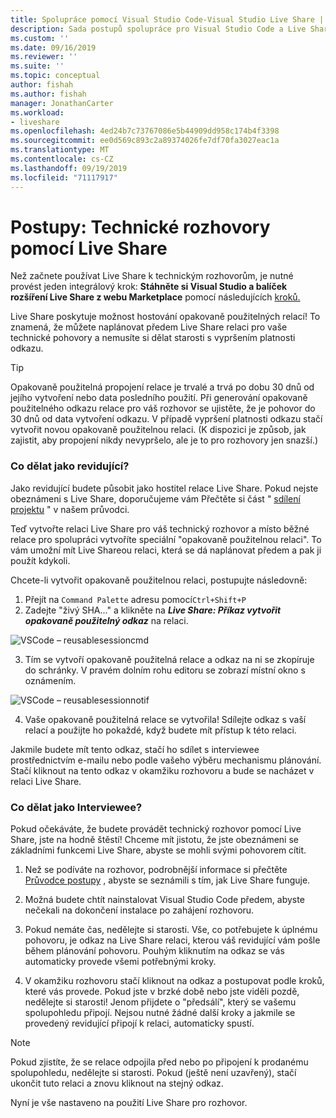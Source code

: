 ```yaml
---
title: Spolupráce pomocí Visual Studio Code-Visual Studio Live Share | Microsoft Docs
description: Sada postupů spolupráce pro Visual Studio Code a Live Share.
ms.custom: ''
ms.date: 09/16/2019
ms.reviewer: ''
ms.suite: ''
ms.topic: conceptual
author: fishah
ms.author: fishah
manager: JonathanCarter
ms.workload:
- liveshare
ms.openlocfilehash: 4ed24b7c73767086e5b44909dd958c174b4f3398
ms.sourcegitcommit: ee0d569c893c2a89374026fe7df70fa3027eac1a
ms.translationtype: MT
ms.contentlocale: cs-CZ
ms.lasthandoff: 09/19/2019
ms.locfileid: "71117917"
---
```

<!--
Copyright © Microsoft Corporation
All rights reserved.
Creative Commons Attribution 4.0 License (International): https://creativecommons.org/licenses/by/4.0/legalcode
-->

# <a name="how-to-do-technical-interviews-using-live-share"></a>Postupy: Technické rozhovory pomocí Live Share

Než začnete používat Live Share k technickým rozhovorům, je nutné provést jeden integrálový krok: **Stáhněte si Visual Studio a balíček rozšíření Live Share z webu Marketplace** pomocí následujících [kroků.](../use/vscode.md#Installation)

Live Share poskytuje možnost hostování opakovaně použitelných relací! To znamená, že můžete naplánovat předem Live Share relaci pro vaše technické pohovory a nemusíte si dělat starosti s vypršením platnosti odkazu.

> [!TIP] 
>Opakovaně použitelná propojení relace je trvalé a trvá po dobu 30 dnů od jejího vytvoření nebo data posledního použití. Při generování opakovaně použitelného odkazu relace pro váš rozhovor se ujistěte, že je pohovor do 30 dnů od data vytvoření odkazu. V případě vypršení platnosti odkazu stačí vytvořit novou opakovaně použitelnou relaci. (K dispozici je způsob, jak zajistit, aby propojení nikdy nevypršelo, ale je to pro rozhovory jen snazší.)

### <a name="what-to-do-as-an-interviewer"></a>**Co dělat jako revidující?**

Jako revidující budete působit jako hostitel relace Live Share. Pokud nejste obeznámeni s Live Share, doporučujeme vám Přečtěte si část " [sdílení projektu](../use/vscode.md) " v našem průvodci.

Teď vytvořte relaci Live Share pro váš technický rozhovor a místo běžné relace pro spolupráci vytvoříte speciální "opakovaně použitelnou relaci". To vám umožní mít Live Shareou relaci, která se dá naplánovat předem a pak ji použít kdykoli.

Chcete-li vytvořit opakovaně použitelnou relaci, postupujte následovně:

1. Přejít na `Command Palette` adresu pomocí`Ctrl+Shift+P`
1. Zadejte "živý SHA..." a klikněte na **_Live Share: Příkaz vytvořit opakovaně použitelný odkaz_** na relaci.

![VSCode – reusablesessioncmd](../media/vscode-cmdpalette-createreusablelink.png)

3. Tím se vytvoří opakovaně použitelná relace a odkaz na ni se zkopíruje do schránky. V pravém dolním rohu editoru se zobrazí místní okno s oznámením.

![VSCode – reusablesessionnotif](../media/vscode-notification-resuablesession.png)

4. Vaše opakovaně použitelná relace se vytvořila! Sdílejte odkaz s vaší relací a použijte ho pokaždé, když budete mít přístup k této relaci.

Jakmile budete mít tento odkaz, stačí ho sdílet s interviewee prostřednictvím e-mailu nebo podle vašeho výběru mechanismu plánování. Stačí kliknout na tento odkaz v okamžiku rozhovoru a bude se nacházet v relaci Live Share. 

### <a name="what-to-do-as-the-interviewee"></a>**Co dělat jako Interviewee?**

Pokud očekáváte, že budete provádět technický rozhovor pomocí Live Share, jste na hodně štěstí! Chceme mít jistotu, že jste obeznámeni se základními funkcemi Live Share, abyste se mohli svými pohovorem cítit.

1. Než se podíváte na rozhovor, podrobnější informace si přečtěte [Průvodce postupy](../use/vscode.md) , abyste se seznámili s tím, jak Live Share funguje.

1. Možná budete chtít nainstalovat Visual Studio Code předem, abyste nečekali na dokončení instalace po zahájení rozhovoru.

1. Pokud nemáte čas, nedělejte si starosti. Vše, co potřebujete k úplnému pohovoru, je odkaz na Live Share relaci, kterou váš revidující vám pošle během plánování pohovoru. Pouhým kliknutím na odkaz se vás automaticky provede všemi potřebnými kroky.

1. V okamžiku rozhovoru stačí kliknout na odkaz a postupovat podle kroků, které vás provede. Pokud jste v brzké době nebo jste viděli pozdě, nedělejte si starosti! Jenom přijdete o "předsálí", který se vašemu spolupohledu připojí. Nejsou nutné žádné další kroky a jakmile se provedený revidující připojí k relaci, automaticky spustí.

>[!NOTE]
>Pokud zjistíte, že se relace odpojila před nebo po připojení k prodanému spolupohledu, nedělejte si starosti. Pokud (ještě není uzavřený), stačí ukončit tuto relaci a znovu kliknout na stejný odkaz.

Nyní je vše nastaveno na použití Live Share pro rozhovor. 
